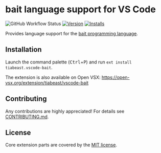 # bait language support for VS Code
![GitHub Workflow Status][workflow-status]
[![Version][version-badge]][marketplace-url]
[![Installs][installs-badge]][marketplace-url]

Provides language support for the [bait programming language][bait-repo].

## Installation
Launch the command palette (<kbd>Ctrl</kbd>+<kbd>P</kbd>) and run `ext install tiabeast.vscode-bait`.

The extension is also available on Open VSX: https://open-vsx.org/extension/tiabeast/vscode-bait

## Contributing
Any contributions are highly appreciated!
For details see [CONTRIBUTING.md](CONTRIBUTING.md).

## License
Core extension parts are covered by the [MIT license](LICENSE.md).

<!-- links -->
[workflow-status]: https://img.shields.io/github/workflow/status/tiabeast/vscode-bait/CI
[version-badge]: https://vsmarketplacebadge.apphb.com/version/tiabeast.vscode-bait.svg
[installs-badge]: https://vsmarketplacebadge.apphb.com/installs/tiabeast.vscode-bait.svg
[marketplace-url]: https://marketplace.visualstudio.com/items?itemName=tiabeast.vscode-bait
[bait-repo]: https://github.com/tiabeast/bait
